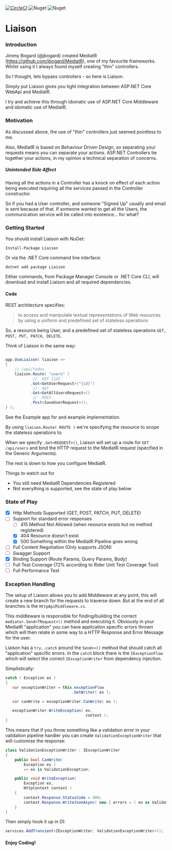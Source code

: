 [![CircleCI](https://circleci.com/gh/weareslate/liaison.svg?style=svg)](https://circleci.com/gh/weareslate/liaison)
![Nuget](https://img.shields.io/nuget/v/Liaison?style=for-the-badge)
![Nuget](https://img.shields.io/nuget/dt/Liaison?style=for-the-badge)

# Liaison

### Introduction

Jimmy Bogard (@jbogard) created MediatR (https://github.com/jbogard/MediatR), one of my favourite frameworks. Whilst using it I always found myself creating "thin" controllers.

So I thought, lets bypass controllers - so here is Liaison.

Simply put Liaison gives you tight integration between ASP.NET Core WebApi and MediatR.

I try and achieve this through idomatic use of ASP.NET Core Middleware and idomatic use of MediatR.

### Motivation

As discussed above, the use of "thin" controllers just seemed pointless to me. 

Also, MediatR is based on Behaviour Driven Design, so separating your requests means you can separate your actions. ASP.NET Controllers tie together your actions, in my opinion a technical separation of concerns. 

##### Unintended Side Affect

Having all the actions in a Controller has a knock on effect of each action being executed requiring all the services passed in the Controller constructor.

So if you had a User controller, and someone "Signed Up" usually and email is sent because of that. If someone wanted to get all the Users, the communication service will be called into existence... for what?

### Getting Started

You should install Liaison with NuGet:

```text
Install-Package Liaison
```

Or via the .NET Core command line interface:

```text
dotnet add package Liaison
```

Either commands, from Package Manager Console or .NET Core CLI, will download and install Liaison and all required dependencies.

#### Code

REST architecture specifies:

> to access and manipulate textual representations of Web resources by using a uniform and predefined set of stateless operations

So, a resource being User, and a predefined set of stateless operations `GET, POST, PUT, PATCH, DELETE`.

Think of Liaison in the same way:

```csharp

app.UseLiaison( liaison =>
{
    // /api/todos
    liaison.Route( "users" )
            //  GET {id}
           .Get<GetUserRequest>("{id}")
            //  GET
           .Get<GetAllUsersRequest>()
            //  POST
           .Post<SaveUserRequest>();
} );

```

See the Example app for and example implementation.

By using `liaison.Route( ROUTE )` we're specifying the resource to scope the stateless operations to.

When we specify `.Get<REQUEST>()`, Liaison will set up a route for `GET /api/users` and bind the HTTP request to the MediatR request (specified in the Generic Arguments).

The rest is down to how you configure MediatR.

Things to watch out for
 - You still need MediatR Dependencies Registered
 - Not everything is supported, see the state of play below
 
 ### State of Play
 
  - [X] Http Methods Supported (GET, POST, PATCH, PUT, DELETE)
  - [ ] Support for standard error responses
     - [ ] 415 Method Not Allowed (when resource exists but no method registered)
     - [X] 404 Resource doesn't exist
     - [X] 500 Something within the MediatR Pipeline goes wrong
 - [ ] Full Content Negotiation (Only supports JSON)
 - [ ] Swagger Support 
 - [X] Binding Support (Route Params, Query Params, Body)
 - [ ] Full Test Coverage (72% according to Rider Unit Test Coverage Tool)
 - [ ] Full Performance Test
 
 ### Exception Handling
 
 The setup of Liaison allows you to add Middleware at any point, this will create a new branch for the requests to traverse down. But at the end of all branches is the `HttpApiMiddleware.cs`.
 
 This middleware is responsible for finding/building the correct `mediator.Send<TRequest>()` method and executing it. Obviously in your MediatR "application" you can have application specific errors thrown which will then relate in some way to a HTTP Response and Error Message for the user.
 
 Liaison has a `try..catch` around the `Send<>()` method that should catch all "application" specific errors. In the `catch` block there is the `IExceptionFlow` which will select the correct `IExceptionWriter` from dependency injection.
 
 Simplistically:
 
 ```csharp
catch ( Exception ex )
{
    var exceptionWriter = this.exceptionFlow
                              .GetWriter( ex );

    var canWrite = exceptionWriter.CanWrite( ex );

    exceptionWriter.WriteException( ex,
                                    context );
}
```

This means that if you throw something like a validation error in your validation pipeline handler you can create `ValidationExceptionWriter` that will customise the response:

```csharp
class ValidationExceptionWriter : IExceptionWriter
{
    public bool CanWrite(
        Exception ex )
        => ex is ValidationException;

    public void WriteException(
        Exception ex,
        HttpContext context )
    {
        context.Response.StatusCode = 400;
        context.Response.WriteJsonAsync( new { errors = ( ex as ValidationException ).ValidationResult } );
    }
}
```

Then simply hook it up in DI:

```csharp
services.AddTransient<IExceptionWriter, ValidationExceptionWriter>();
```
 
 #### Enjoy Coding!
